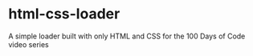 # html-css-loader
A simple loader built with only HTML and CSS for the 100 Days of Code video series
